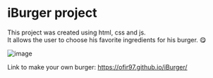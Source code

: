 # iBurger project
 
This project was created using html, css and js. \
It allows the user to choose his favorite ingredients for his burger. 😋

![image](https://github.com/Ofir97/iBurger/assets/93199708/88eb72f9-9df6-4b8d-bf6a-e636ecb156c8)

Link to make your own burger: https://ofir97.github.io/iBurger/

